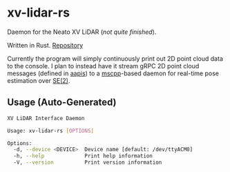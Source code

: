 # xv-lidar-rs

Daemon for the Neato XV LiDAR (*not quite finished*).

Written in Rust. [Repository](https://github.com/goromal/xv-lidar-rs)

Currently the program will simply continuously print out 2D point cloud data to the console.
I plan to instead have it stream gRPC 2D point cloud messages (defined in [aapis](https://github.com/goromal/aapis))
to a [mscpp](../cpp/mscpp.md)-based daemon for real-time pose estimation over [SE(2)](../cpp/manif-geom-cpp.md).

## Usage (Auto-Generated)

```bash
XV LiDAR Interface Daemon

Usage: xv-lidar-rs [OPTIONS]

Options:
  -d, --device <DEVICE>  Device name [default: /dev/ttyACM0]
  -h, --help             Print help information
  -V, --version          Print version information

```

